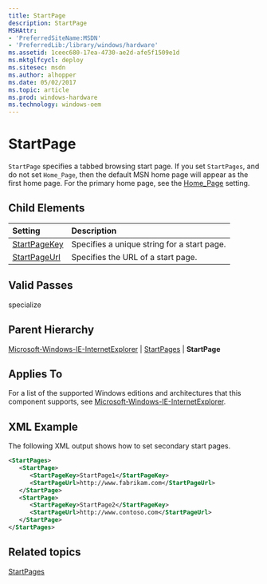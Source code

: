 ```yaml
---
title: StartPage
description: StartPage
MSHAttr:
- 'PreferredSiteName:MSDN'
- 'PreferredLib:/library/windows/hardware'
ms.assetid: 1ceec680-17ea-4730-ae2d-afe5f1509e1d
ms.mktglfcycl: deploy
ms.sitesec: msdn
ms.author: alhopper
ms.date: 05/02/2017
ms.topic: article
ms.prod: windows-hardware
ms.technology: windows-oem
---
```

# StartPage

`StartPage` specifies a tabbed browsing start page. If you set `StartPages`, and do not set `Home_Page`, then the default MSN home page will appear as the first home page. For the primary home page, see the [Home\_Page](microsoft-windows-ie-internetexplorer-home-page.md) setting.

## Child Elements

| Setting                 | Description                                                                           |
|:------------------------|:--------------------------------------------------------------------------------------|
| [StartPageKey](microsoft-windows-ie-internetexplorer-startpages-startpage-startpagekey.md) | Specifies a unique string for a start page. |
| [StartPageUrl](microsoft-windows-ie-internetexplorer-startpages-startpage-startpageurl.md) | Specifies the URL of a start page. |

## Valid Passes

specialize

## Parent Hierarchy

[Microsoft-Windows-IE-InternetExplorer](microsoft-windows-ie-internetexplorer.md) | [StartPages](microsoft-windows-ie-internetexplorer-startpages.md) | **StartPage**

## Applies To

For a list of the supported Windows editions and architectures that this component supports, see [Microsoft-Windows-IE-InternetExplorer](microsoft-windows-ie-internetexplorer.md).

## XML Example

The following XML output shows how to set secondary start pages.

```XML
<StartPages>
   <StartPage>
      <StartPageKey>StartPage1</StartPageKey>
      <StartPageUrl>http://www.fabrikam.com</StartPageUrl>
   </StartPage>
   <StartPage>
      <StartPageKey>StartPage2</StartPageKey>
      <StartPageUrl>http://www.contoso.com</StartPageUrl>
   </StartPage>
</StartPages>
```

## Related topics

[StartPages](microsoft-windows-ie-internetexplorer-startpages.md)